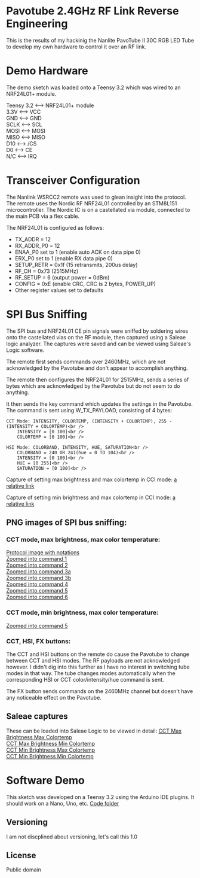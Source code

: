 # Pavotube 2.4GHz RF Link Reverse Engineering

This is the results of my hackinig the Nanlite PavoTube II 30C RGB LED Tube to develop my own hardware to control it over an RF link.

# Demo Hardware
The demo sketch was loaded onto a Teensy 3.2 which was wired to an NRF24L01+ module.<br />

Teensy 3.2  <--> NRF24L01+ module<br />
3.3V <--> VCC<br />
GND  <--> GND<br />
SCLK <--> SCL<br />
MOSI <--> MOSI<br />
MISO <--> MISO<br />
D10  <--> /CS<br />
D0   <--> CE<br />
N/C  <--> IRQ<br />

# Transceiver Configuration

The Nanlink WSRCC2 remote was used to glean insight into the protocol. The remote uses the Nordic RF NRF24L01 controlled by an STM8L151 microcontroller. The Nordic IC is on a castellated via module, connected to the main PCB via a flex cable.<br />

The NRF24L01 is configured as follows:
- TX_ADDR = 12<br />
- RX_ADDR_P0 = 12<br />
- ENAA_P0 set to 1 (enable auto ACK on data pipe 0)<br />
- ERX_P0 set to 1 (enable RX data pipe 0)<br />
- SETUP_RETR = 0x1f (15 retransmits, 200us delay)<br />
- RF_CH = 0x73 (2515MHz)<br />
- RF_SETUP = 6 (output power = 0dBm)<br />
- CONFIG = 0xE (enable CRC, CRC is 2 bytes, POWER_UP)<br />
- Other register values set to defaults<br />

# SPI Bus Sniffing

The SPI bus and NRF24L01 CE pin signals were sniffed by soldering wires onto the castellated vias on the RF module, then captured using a Saleae logic analyzer. The captures were saved and can be viewed using Saleae's Logic software.

The remote first sends commands over 2460MHz, which are not acknowledged by the Pavotube and don't appear to accomplish anything.

The remote then configures the NRF24L01 for 2515MHz, sends a series of bytes which are acknowledged by the Pavotube but do not seem to do anything.

It then sends the key command which updates the settings in the Pavotube. The command is sent using W_TX_PAYLOAD, consisting of 4 bytes:

```
CCT Mode: INTENSITY, COLORTEMP, (INTENSITY + COLORTEMP), 255 - (INTENSITY + COLORTEMP)<br />
    INTENSITY = [0 100]<br />
    COLORTEMP = [0 100]<br />
```
```
HSI Mode: COLORBAND, INTENSITY, HUE, SATURATION<br />
    COLORBAND = 240 OR 241(hue = 0 TO 104)<br />
    INTENSITY = [0 100]<br />
    HUE = [0 255]<br />
    SATURATION = [0 100]<br />
```

Capture of setting max brightness and max colortemp in CCI mode: [a relative link](spi_captures/CCI_max_brightness_max_colortemp.sal)<br />

Capture of setting min brightness and max colortemp in CCI mode: [a relative link](spi_captures/CCI_min_brightness_max_colortemp.sal)<br />


## PNG images of SPI bus sniffing:

### CCT mode, max brightness, max color temperature:
[Protocol image with notations](spi_captures/CCT_max_brightness_max_colortemp_overview.png)<br />
[Zoomed into command 1](spi_captures/CCT_max_brightness_max_colortemp_cmd1.png)<br />
[Zoomed into command 2](spi_captures/CCT_max_brightness_max_colortemp_cmd2.png)<br />
[Zoomed into command 3a](spi_captures/CCT_max_brightness_max_colortemp_cmd3a.png)<br />
[Zoomed into command 3b](spi_captures/CCT_max_brightness_max_colortemp_cmd3b.png)<br />
[Zoomed into command 4](spi_captures/CCT_max_brightness_max_colortemp_cmd4.png)<br />
[Zoomed into command 5](spi_captures/CCT_max_brightness_max_colortemp_cmd5.png)<br />
[Zoomed into command 6](spi_captures/CCT_max_brightness_max_colortemp_cmd6.png)<br />

### CCT mode, min brightness, max color temperature:
[Zoomed into command 5](spi_captures/CCT_min_brightness_max_colortemp_cmd.png)

### CCT, HSI, FX buttons:
The CCT and HSI buttons on the remote do cause the Pavotube to change between CCT and HSI modes. The RF payloads are not acknowledged however. I didn't dig into this further as I have no interest in switching tube modes in that way. The tube changes modes automatically when the corresponding HSI or CCT color/intensity/hue command is sent.

The FX button sends commands on the 2460MHz channel but doesn't have any noticeable effect on the Pavotube.

## Saleae captures
These can be loaded into Saleae Logic to be viewed in detail:
[CCT Max Brightness Max Colortemp](C:\Users\Ray\Documents\GitHub\pavotube\spi_captures\CCT_max_brightness_max_colortemp.sal)<br />
[CCT Max Brightness Min Colortemp](C:\Users\Ray\Documents\GitHub\pavotube\spi_captures\CCT_max_brightness_min_colortemp.sal)<br />
[CCT Min Brightness Max Colortemp](C:\Users\Ray\Documents\GitHub\pavotube\spi_captures\CCT_min_brightness_max_colortemp.sal)<br />
[CCT Min Brightness Min Colortemp](C:\Users\Ray\Documents\GitHub\pavotube\spi_captures\CCT_min_brightness_min_colortemp.sal)<br />


# Software Demo

This sketch was developed on a Teensy 3.2 using the Arduino IDE plugins. It should work on a Nano, Uno, etc.
[Code folder](C:\Users\Ray\Documents\GitHub\pavotube\pavotube_demo_sketch\pavotube_demo_sketch.ino)


## Versioning

I am not discplined about versioning, let's call this 1.0

## License

Public domain
